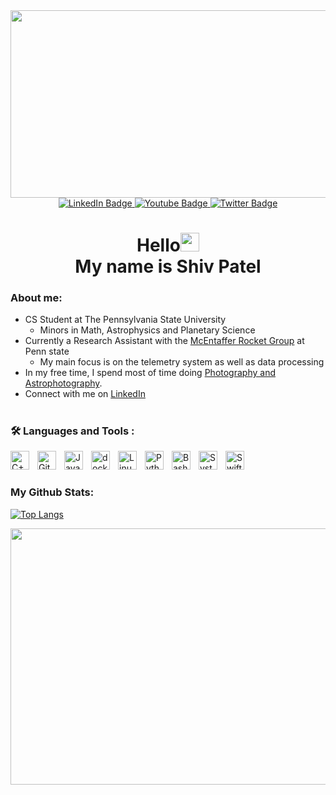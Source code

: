 <div align="center">
  <img src="https://media.giphy.com/media/dWesBcTLavkZuG35MI/giphy.gif" width="600" height="300"/>
</div>
<div id="badges" align="center">
  <a href="https://www.linkedin.com/in/shivpvtel/">
    <img src="https://img.shields.io/badge/LinkedIn-0077B5?style=for-the-badge&logo=linkedin&logoColor=white" alt="LinkedIn Badge"/>
  </a>
  <a href="https://www.instagram.com/shivpvtel/">
    <img src="https://img.shields.io/badge/Instagram-E4405F?style=for-the-badge&logo=instagram&logoColor=white" alt="Youtube Badge"/>
  </a>
  <a href="https://www.twitter.com/shivpvtel/">
    <img src="https://img.shields.io/badge/Twitter-1DA1F2?style=for-the-badge&logo=twitter&logoColor=white" alt="Twitter Badge"/>
  </a>
</div>
<div align="center">
 <img src="https://komarev.com/ghpvc/?username=Shivpvtel&style=flat-square&color=blue" alt=""/>
  <h1>
    Hello<img src="https://media.giphy.com/media/hvRJCLFzcasrR4ia7z/giphy.gif" width="30px"/> </br>My name is Shiv Patel
</h1>
  
  
</div>

### About me:
- CS Student at The Pennsylvania State University 
  - Minors in Math, Astrophysics and Planetary Science
- Currently a Research Assistant with the [McEntaffer Rocket Group](https://www.mcentaffergroup.psu.edu) at Penn state
  - My main focus is on the telemetry system as well as data processing
- In my free time, I spend most of time doing [Photography and Astrophotography](https://vsco.co/shivpvtel/gallery/).
- Connect with me on [LinkedIn](https://www.linkedin.com/in/shivpvtel/)


#
### :hammer_and_wrench: Languages and Tools :

</div>
<img align="left" alt="C++" width="30px" style="padding-right:10px;" src="https://cdn.jsdelivr.net/gh/devicons/devicon/icons/cplusplus/cplusplus-line.svg" />
<img align="left" alt="GitHub" width="30px" style="padding-right:10px;" src="https://cdn.icon-icons.com/icons2/2429/PNG/512/github_logo_icon_147285.png"/>
<img align="left" alt="Java" width="30px" style="padding-right:10px;" src="https://cdn.jsdelivr.net/gh/devicons/devicon/icons/java/java-original.svg"/>
<img align="left" alt="docker" width="30px" style="padding-right:10px;" src="https://cdn.icon-icons.com/icons2/2107/PNG/512/file_type_docker_icon_130643.png" />
<img align="left" alt="Linux" width="30px" style="padding-right:10px;" src="https://cdn.jsdelivr.net/gh/devicons/devicon/icons/linux/linux-original.svg" />
<img align="left" alt="Python" width="30px" style="padding-right:10px;" src="https://cdn.jsdelivr.net/gh/devicons/devicon/icons/python/python-plain.svg" />
<img align="left" alt="Bash" width="30px" style="padding-right:10px;" src="https://upload.wikimedia.org/wikipedia/commons/thumb/4/4b/Bash_Logo_Colored.svg/1024px-Bash_Logo_Colored.svg.png?20180723054350" />
<img align="left" alt="SystemVerilog" width="30px" style="padding-right:10px;" src="https://cdn.icon-icons.com/icons2/2107/PNG/512/file_type_light_systemverilog_icon_130431.png" />
 <img align="left" alt="Swift" width="30px" style="padding-right:10px;" src="https://cdn.icon-icons.com/icons2/2415/PNG/512/swift_original_logo_icon_146332.png" /> 

 </div>
<br />


#
### My Github Stats:

[![Top Langs](https://github-readme-stats.vercel.app/api/top-langs/?username=shivpvtel&layout=compact&theme=dark)](https://github.com/anuraghazra/github-readme-stats)

<div align="center">
  <img src=" https://mars.nasa.gov/layout/embed/send-your-name/future/certificate/?cn=401123404358 " width="980" height="410"/>
</div>


               
<!--
**shivpvtel/shivpvtel** is a ✨ _special_ ✨ repository because its `README.md` (this file) appears on your GitHub profile.



Here are some ideas to get you started:

- 🔭 I’m currently working on ...
- 🌱 I’m currently learning ...
- 👯 I’m looking to collaborate on ...
- 🤔 I’m looking for help with ...
- 💬 Ask me about ...
- 📫 How to reach me: ...
- 😄 Pronouns: ...
- ⚡ Fun fact: ...
-->

